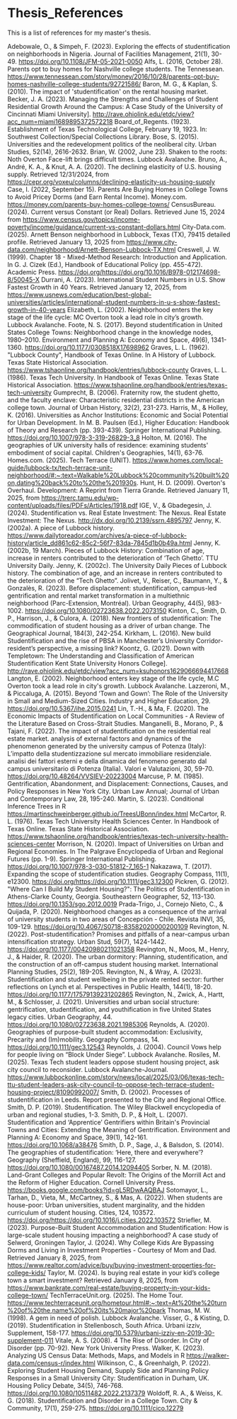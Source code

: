 # Thesis_References
This is a list of references for my master's thesis.

Adebowale, O., & Simpeh, F. (2023). Exploring the effects of studentification on neighborhoods in Nigeria. Journal of Facilities Management, 21(1), 30-49. https://doi.org/10.1108/JFM-05-2021-0050 
Alfs, L. (2016, October 28). Parents opt to buy homes for Nashville college students. The Tennessean. https://www.tennessean.com/story/money/2016/10/28/parents-opt-buy-homes-nashville-college-students/92721586/
Baron, M. G., & Kaplan, S. (2010). The impact of 'studentification' on the rental housing market. 
Becker, J. A. (2023). Managing the Strengths and Challenges of Student Residential Growth Around the Campus: A Case Study of the University of Cincinnati Miami University]. http://rave.ohiolink.edu/etdc/view?acc_num=miami1689895372572218
Board_of_Regents. (1923). Establishment of Texas Technological College, February 19, 1923. In: Southwest Collection/Special Collections Library.
Bose, S. (2015). Universities and the redevelopment politics of the neoliberal city. Urban Studies, 52(14), 2616-2632. 
Brian, W. (2002, June 23). Shaken to the roots: Noth Overton Face-lift brings difficult times. Lubbock Avalanche. 
Bruno, A., André, K. A., & Knut, A. A. (2020). The declining elasticity of U.S. housing supply. Retrieved 12/31/2024, from https://cepr.org/voxeu/columns/declining-elasticity-us-housing-supply 
Case, I. (2022, September 15). Parents Are Buying Homes in College Towns to Avoid Pricey Dorms (and Earn Rental Income). Money.com. https://money.com/parents-buy-homes-college-towns/
CensusBureau. (2024). Current versus Constant (or Real) Dollars. Retrieved June 15, 2024 from https://www.census.gov/topics/income-poverty/income/guidance/current-vs-constant-dollars.html
City-Data.com. (2025). Arnett Benson neighborhood in Lubbock, Texas (TX), 79415 detailed profile. Retrieved January 13, 2025 from https://www.city-data.com/neighborhood/Arnett-Benson-Lubbock-TX.html
Creswell, J. W. (1999). Chapter 18 - Mixed-Method Research: Introduction and Application. In G. J. Cizek (Ed.), Handbook of Educational Policy (pp. 455-472). Academic Press. https://doi.org/https://doi.org/10.1016/B978-012174698-8/50045-X 
Durrani, A. (2023). International Student Numbers in U.S. Show Fastest Growth in 40 Years. Retrieved January 12, 2025, from https://www.usnews.com/education/best-global-universities/articles/international-student-numbers-in-u-s-show-fastest-growth-in-40-years 
Elizabeth, L. (2002). Neighborhood enters the key stage of the life cycle: MC Overton took a lead role in city’s growth. Lubbock Avalanche. 
Foote, N. S. (2017). Beyond studentification in United States College Towns: Neighborhood change in the knowledge nodes, 1980–2010. Environment and Planning A: Economy and Space, 49(6), 1341-1360. https://doi.org/10.1177/0308518X17698962 
Graves, L. L. (1962). "Lubbock County", Handbook of Texas Online. In A History of Lubbock. Texas State Historical Association. https://www.tshaonline.org/handbook/entries/lubbock-county 
Graves, L. L. (1986). Texas Tech University. In Handbook of Texas Online. Texas State Historical Association. https://www.tshaonline.org/handbook/entries/texas-tech-university 
Gumprecht, B. (2006). Fraternity row, the student ghetto, and the faculty enclave: Characteristic residential districts in the American college town. Journal of Urban History, 32(2), 231-273. 
Harris, M., & Holley, K. (2016). Universities as Anchor Institutions: Economic and Social Potential for Urban Development. In M. B. Paulsen (Ed.), Higher Education: Handbook of Theory and Research (pp. 393-439). Springer International Publishing. https://doi.org/10.1007/978-3-319-26829-3_8 
Holton, M. (2016). The geographies of UK university halls of residence: examining students' embodiment of social capital. Children's Geographies, 14(1), 63-76. 
Homes.com. (2025). Tech Terrace (UNIT). https://www.homes.com/local-guide/lubbock-tx/tech-terrace-unit-neighborhood/#:~:text=Walkable%20Lubbock%20community%20built%20on,dating%20back%20to%20the%201930s.
Hunt, H. D. (2009). Overton's Overhaul. Development: A Reprint from Tierra Grande. Retrieved January 11, 2025, from https://trerc.tamu.edu/wp-content/uploads/files/PDFs/Articles/1918.pdf 
IGE, V., & Gbadegesin, J. (2024). Studentification vs. Real Estate Investment: The Nexus. Real Estate Investment: The Nexus. http://dx.doi.org/10.2139/ssrn.4895797 
Jenny, K. (2002a). A piece of Lubbock history. https://www.dailytoreador.com/archives/a-piece-of-lubbock-history/article_dd861c62-85c2-56f7-83da-7845d1b0b49a.html 
Jenny, K. (2002b, 19 March). Pieces of Lubbock History: Combination of age, increase in renters contributed to the deterioration of ‘Tech Ghetto’. TTU University Daily. 
Jenny, K. (2002c). The University Daily Pieces of Lubbock history. The combination of age, and an increase in renters contributed to the deterioration of the “Tech Ghetto”. 
Jolivet, V., Reiser, C., Baumann, Y., & Gonzalès, R. (2023). Before displacement: studentification, campus-led gentrification and rental market transformation in a multiethnic neighborhood (Parc-Extension, Montréal). Urban Geography, 44(5), 983-1002. https://doi.org/10.1080/02723638.2022.2073150 
Kinton, C., Smith, D. P., Harrison, J., & Culora, A. (2018). New frontiers of studentification: The commodification of student housing as a driver of urban change. The Geographical Journal, 184(3), 242-254. 
Kirkham, L. (2016). New build Studentification and the rise of PBSA in Manchester’s University Corridor-resident’s perspective, a missing link? 
Koontz, G. (2021). Down with Templetown: The Understanding and Classification of American Studentification Kent State University Honors College]. http://rave.ohiolink.edu/etdc/view?acc_num=ksuhonors1629066694417668
Langton, E. (2002). Neighborhood enters key stage of the life cycle, M.C Overton took a lead role in city's growth. Lubbock Avalanche. 
Lazzeroni, M., & Piccaluga, A. (2015). Beyond ‘Town and Gown’: The Role of the University in Small and Medium-Sized Cities. Industry and Higher Education, 29. https://doi.org/10.5367/ihe.2015.0241 
Lin, T.-H., & Ma, F. (2020). The Economic Impacts of Studentification on Local Communities - A Review of the Literature Based on Cross-Strait Studies. 
Manganelli, B., Morano, P., & Tajani, F. (2022). The impact of studentification on the residential real estate market. analysis of external factors and dynamics of the phenomenon generated by the university campus of Potenza (Italy): L’impatto della studentizzazione sul mercato immobiliare residenziale. analisi dei fattori esterni e della dinamica del fenomeno generato dal campus universitario di Potenza (Italia). Valori e Valutazioni, 30, 59-70. https://doi.org/10.48264/VVSIEV-20223004 
Marcuse, P. M. (1985). Gentrification, Abandonment, and Displacement: Connections, Causes, and Policy Responses in New York City. Urban Law Annual; Journal of Urban and Contemporary Law, 28, 195-240. 
Martin, S. (2023). Conditional Inference Trees in R   https://martinschweinberger.github.io/TreesUBonn/index.html 
McCartor, R. L. (1976). Texas Tech University Health Sciences Center. In Handbook of Texas Online. Texas State Historical Association. https://www.tshaonline.org/handbook/entries/texas-tech-university-health-sciences-center 
Morrison, N. (2020). Impact of Universities on Urban and Regional Economies. In The Palgrave Encyclopedia of Urban and Regional Futures (pp. 1-9). Springer International Publishing. https://doi.org/10.1007/978-3-030-51812-7_165-1 
Nakazawa, T. (2017). Expanding the scope of studentification studies. Geography Compass, 11(1), e12300. https://doi.org/https://doi.org/10.1111/gec3.12300 
Pickren, G. (2012). "Where Can I Build My Student Housing?": The Politics of Studentification in Athens-Clarke County, Georgia. Southeastern Geographer, 52, 113-130. https://doi.org/10.1353/sgo.2012.0019 
Prada-Trigo, J., Cornejo Nieto, C., & Quijada, P. (2020). Neighborhood changes as a consequence of the arrival of university students in two areas of Concepción - Chile. Revista INVI, 35, 109-129. https://doi.org/10.4067/S0718-83582020000200109 
Revington, N. (2022). Post-studentification? Promises and pitfalls of a near-campus urban intensification strategy. Urban Stud, 59(7), 1424-1442. https://doi.org/10.1177/00420980211021358 
Revington, N., Moos, M., Henry, J., & Haider, R. (2020). The urban dormitory: Planning, studentification, and the construction of an off-campus student housing market. International Planning Studies, 25(2), 189-205. 
Revington, N., & Wray, A. (2023). Studentification and student wellbeing in the private rented sector: further reflections on Lynch et al. Perspectives in Public Health, 144(1), 18-20. https://doi.org/10.1177/17579139231202865 
Revington, N., Zwick, A., Hartt, M., & Schlosser, J. (2021). Universities and urban social structure: gentrification, studentification, and youthification in five United States legacy cities. Urban Geography, 44. https://doi.org/10.1080/02723638.2021.1985306 
Reynolds, A. (2020). Geographies of purpose-built student accommodation: Exclusivity, Precarity and (Im)mobility. Geography Compass, 14. https://doi.org/10.1111/gec3.12543 
Reynolds, J. (2004). Council Vows help for people living on “Block Under Siege”. Lubbock Avalanche. 
Rosiles, M. (2025). Texas Tech student leaders oppose student housing project, ask city council to reconsider. Lubbock Avalanche-Journal. https://www.lubbockonline.com/story/news/local/2025/03/06/texas-tech-ttu-student-leaders-ask-city-council-to-oppose-tech-terrace-student-housing-project/81090992007/ 
Smith, D. (2002). Processes of studentification in Leeds. Report presented to the City and Regional Office. 
Smith, D. P. (2019). Studentification. The Wiley Blackwell encyclopedia of urban and regional studies, 1-3. 
Smith, D. P., & Holt, L. (2007). Studentification and ‘Apprentice’ Gentrifiers within Britain's Provincial Towns and Cities: Extending the Meaning of Gentrification. Environment and Planning A: Economy and Space, 39(1), 142-161. https://doi.org/10.1068/a38476 
Smith, D. P., Sage, J., & Balsdon, S. (2014). The geographies of studentification: ‘Here, there and everywhere’? Geography (Sheffield, England), 99, 116-127. https://doi.org/10.1080/00167487.2014.12094405 
Sorber, N. M. (2018). Land-Grant Colleges and Popular Revolt: The Origins of the Morrill Act and the Reform of Higher Education. Cornell University Press. https://books.google.com/books?id=gL5RDwAAQBAJ 
Sotomayor, L., Tarhan, D., Vieta, M., McCartney, S., & Mas, A. (2022). When students are house-poor: Urban universities, student marginality, and the hidden curriculum of student housing. Cities, 124, 103572. https://doi.org/https://doi.org/10.1016/j.cities.2022.103572 
Striefler, M. (2023). Purpose-Built Student Accommodation and Studentification: How is large-scale student housing impacting a neighborhood? A case study of Selwerd, Groningen 
Taylor, J. (2024). Why College Kids Are Bypassing Dorms and Living in Investment Properties - Courtesy of Mom and Dad. Retrieved January 8, 2025, from https://www.realtor.com/advice/buy/buying-investment-properties-for-college-kids/ 
Taylor, M. (2024). Is buying real estate in your kid’s college town a smart investment? Retrieved January 8, 2025, from https://www.bankrate.com/real-estate/buying-property-in-your-kids-college-town/ 
TechTerraceUnit.org. (2025). The Home Tour. https://www.techterraceunit.org/hometour.html#:~:text=At%20the%20turn%20of%20the,name%20of%20its%20major%20park
Thomas, M. W. (1998). A gem in need of polish. Lubbock Avalanche. 
Visser, G., & Kisting, D. (2019). Studentification in Stellenbosch, South Africa. Urbani izziv, Supplement, 158-177. https://doi.org/10.5379/urbani-izziv-en-2019-30-supplement-011 
Vitale, A. S. (2008). 4 The Rise of Disorder. In City of Disorder (pp. 70-92). New York University Press. 
Walker, K. (2023). Analyzing US Census Data: Methods, Maps, and Models in R   https://walker-data.com/census-r/index.html
Wilkinson, C., & Greenhalgh, P. (2022). Exploring Student Housing Demand, Supply Side and Planning Policy Responses in a Small University City: Studentification in Durham, UK. Housing Policy Debate, 34(5), 746-768. https://doi.org/10.1080/10511482.2022.2137379 
Woldoff, R. A., & Weiss, K. G. (2018). Studentification and Disorder in a College Town. City & Community, 17(1), 259-275. https://doi.org/10.1111/cico.12279 
